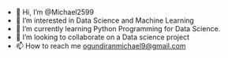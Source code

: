 - 👋 Hi, I’m @Michael2599
- 👀 I’m interested in Data Science and Machine Learning
- 🌱 I’m currently learning Python Programming for Data Science.
- 💞️ I’m looking to collaborate on a Data science project
- 📫 How to reach me ogundiranmichael9@gmail.com

<!---
Michael2599/Michael2599 is a ✨ special ✨ repository because its `README.md` (this file) appears on your GitHub profile.
You can click the Preview link to take a look at your changes.
--->
